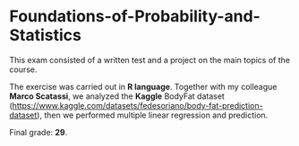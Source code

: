 # Foundations-of-Probability-and-Statistics

This exam consisted of a written test and a project on the main topics of the course.

The exercise was carried out in **R language**. Together with my colleague **Marco Scatassi**, we analyzed the **Kaggle** BodyFat dataset (https://www.kaggle.com/datasets/fedesoriano/body-fat-prediction-dataset), then we performed multiple linear regression and prediction.

Final grade: **29**.
